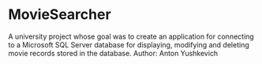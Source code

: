 # MovieSearcher
A university project whose goal was to create an application for connecting to a Microsoft SQL Server database for displaying, modifying and deleting movie records stored in the database.
Author: Anton Yushkevich
